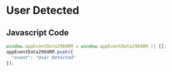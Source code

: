 # User Detected

## Javascript Code
```js
window.appEventData2904RM = window.appEventData2904RM || [];
appEventData2904RM.push({
  "event": "User Detected"
});
```




